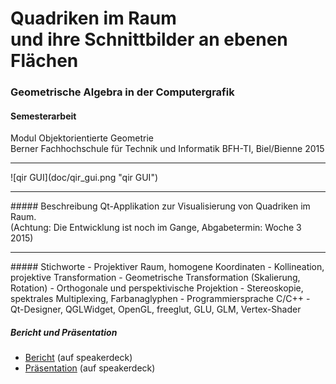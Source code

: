 # Quadriken im Raum <br>und ihre Schnittbilder an ebenen Flächen
### Geometrische Algebra in der Computergrafik

#### Semesterarbeit

Modul Objektorientierte Geometrie<br>
Berner Fachhochschule für Technik und Informatik BFH-TI, Biel/Bienne 2015
<hr>
![qir GUI](doc/qir_gui.png "qir GUI")
<hr>
##### Beschreibung
Qt-Applikation zur Visualisierung von Quadriken im Raum.<br>
(Achtung: Die Entwicklung ist noch im Gange, Abgabetermin: Woche 3 2015)
<hr>
##### Stichworte
- Projektiver Raum, homogene Koordinaten
- Kollineation, projektive Transformation
- Geometrische Transformation (Skalierung, Rotation)
- Orthogonale und perspektivische Projektion
- Stereoskopie, spektrales Multiplexing, Farbanaglyphen
- Programmiersprache C/C++
- Qt-Designer, QGLWidget, OpenGL, freeglut, GLU, GLM, Vertex-Shader

##### Bericht und Präsentation
- <a target="_blank" href="https://speakerdeck.com/brugr9/quadriken-im-raum-und-ihre-schnittbilder-an-ebenen-flachen-bericht">Bericht</a> (auf speakerdeck)
- <a target="_blank" href="https://speakerdeck.com/brugr9/quadriken-im-raum-und-ihre-schnittbilder-an-ebenen-flachen-prasentation">Präsentation</a> (auf speakerdeck)
